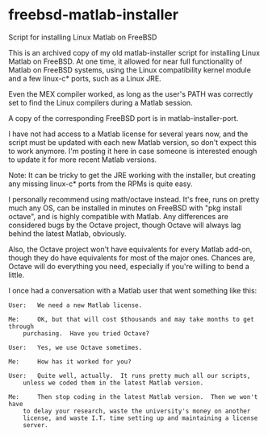 # freebsd-matlab-installer
Script for installing Linux Matlab on FreeBSD

This is an archived copy of my old matlab-installer script for installing
Linux Matlab on FreeBSD.  At one time, it allowed for near full
functionality of Matlab on FreeBSD systems, using the Linux compatibility
kernel module and a few linux-c* ports, such as a Linux JRE.

Even the MEX compiler worked, as long as the user's PATH was correctly
set to find the Linux compilers during a Matlab session.

A copy of the corresponding FreeBSD port is in matlab-installer-port.

I have not had access to a Matlab license for
several years now, and the script must be updated with each new Matlab
version, so don't expect this to work anymore.  I'm posting it here in
case someone is interested enough to update it for more recent Matlab
versions.

Note: It can be tricky to get the JRE working with the installer, but
creating any missing linux-c* ports from the RPMs is quite easy.

I personally recommend using math/octave instead.  It's free, runs
on pretty much any OS, can be installed in minutes on FreeBSD
with "pkg install octave", and is highly
compatible with Matlab.  Any differences are considered bugs by the
Octave project, though Octave will always lag behind the latest Matlab,
obviously.

Also, the Octave project won't have equivalents for every Matlab
add-on, though they do have equivalents for most of the major ones.
Chances are, Octave will do everything you need, especially if you're 
willing to bend a little.

I once had a conversation with a Matlab user that
went something like this:

```
User:   We need a new Matlab license.

Me:     OK, but that will cost $thousands and may take months to get through
	purchasing.  Have you tried Octave?

User:   Yes, we use Octave sometimes.

Me:     How has it worked for you?

User:   Quite well, actually.  It runs pretty much all our scripts,
	unless we coded them in the latest Matlab version.

Me:     Then stop coding in the latest Matlab version.  Then we won't have
	to delay your research, waste the university's money on another
	license, and waste I.T. time setting up and maintaining a license
	server.
```


